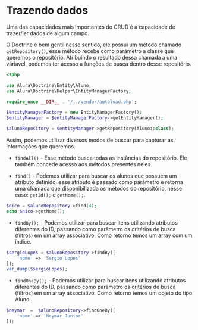 <h1> Trazendo dados </h1>

Uma das capacidades mais importantes do CRUD é a capacidade de trazer/ler dados de algum campo. 

O Doctrine é bem gentil nesse sentido, ele possui um método chamado `getRepository()`,  esse método recebe como 
parâmetro a classe que queremos o repositório. Atribuindo o resultado dessa chamada a uma 
váriavel, podemos ter acesso a funções de busca dentro desse repositório.

~~~php 
<?php

use Alura\Doctrine\Entity\Aluno;
use Alura\Doctrine\Helper\EntityManagerFactory;

require_once __DIR__ . '/../vendor/autoload.php';

$entityManagerFactory = new EntityManagerFactory();
$entityManager = $entityManagerFactory->getEntityManager();

$alunoRepository = $entityManager->getRepository(Aluno::class);
~~~

Assim, podemos utilizar diversos modos de buscar para capturar as informações que queremos.

* `findAll()` - Esse método busca todas as instâncias do repositório. Ele também concede acesso aos métodos presentes neles.


* `find()` - Podemos utilizar para buscar os alunos que possuem um atributo definido, esse atributo é passado como
  parâmetro e retorna uma chamada que disponibilizada os métodos do repositório, nesse caso: ``getId();`` e `getNome();`.

~~~ php 
$nico = $alunoRepository->find(4);
echo $nico->getNome();
~~~ 


* ``findBy();`` - Podemos utilizar para buscar itens utilizando atributos diferentes do ID, passando
  como parâmetro os critérios de busca (filtros) em um array associativo. Como retorno temos um array com um índice.


~~~php 
$sergioLopes = $alunoRepository->findBy([
    'nome' => 'Sergio Lopes'
]);
var_dump($sergioLopes);
~~~


* `findOneBy();` - Podemos utilizar para buscar itens utilizando atributos diferentes do ID, passando
  como parâmetro os critérios de busca (filtros) em um array associativo. Como retorno temos um objeto do tipo Aluno.

~~~ php 
$neymar  =  $alunoRepository->findOneBy([
    'nome' => 'Neymar Junior'
]);

~~~



